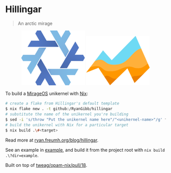 
# Hillingar

> An arctic mirage

<div align="center">
    <img width="200" src="readme/nix-snowflake.svg" alt="Nix snowflake">
    <img width="200" src="readme/mirage-logo.svg" alt="Mirage logo"></td>
</div>

To build a [MirageOS](https://mirage.io) unikernel with [Nix](https://nixos.org):
```bash
# create a flake from Hillingar's default template
$ nix flake new . -t github:/RyanGibb/hillingar
# substitute the name of the unikernel you're building
$ sed -i 's/throw "Put the unikernel name here"/"<unikernel-name>"/g' flake.nix
# build the unikernel with Nix for a particular target
$ nix build .\#<target>
```

Read more at [ryan.freumh.org/blog/hillingar](https://ryan.freumh.org/blog/hillingar).

See an example in [example](example), and build it from the project root with `nix build .\?dir=example`.

Built on top of [tweag/opam-nix/pull/18](https://github.com/tweag/opam-nix/pull/18).
